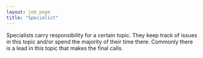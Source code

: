 ```yaml
---
layout: job_page
title: "Specialist"
---
```


Specialists carry responsibility for a certain topic.
They keep track of issues in this topic and/or spend the majority of their time there.
Commonly there is a lead in this topic that makes the final calls.
